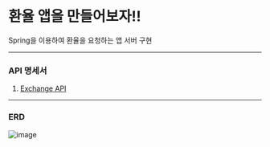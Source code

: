 # 환율 앱을 만들어보자!!

Spring을 이용하여 환율을 요청하는 앱 서버 구현

---
### API 명세서
1. [Exchange API](https://sixth-question-fbd.notion.site/14c9c26ea5c6801cb8a8c679d042b30a?v=ce0859b76e5447b9add220f299c1c5ac)

---
### ERD
![image](https://github.com/user-attachments/assets/8dab415d-6711-4372-8da7-b1eeaf150c6e)


